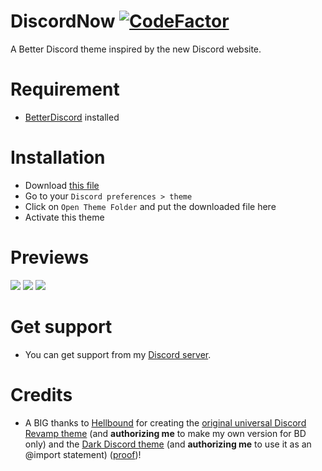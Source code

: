 # DiscordNow [![CodeFactor](https://www.codefactor.io/repository/github/hunam6/discordnow/badge)](https://www.codefactor.io/repository/github/hunam6/discordnow)
A Better Discord theme inspired by the new Discord website.

# Requirement

- [BetterDiscord](https://github.com/rauenzi/BetterDiscordApp) installed

# Installation

- Download [this file](https://github.com/Hunam6/DiscordNow/releases/latest/download/DiscordRevamp.theme.css)
- Go to your `Discord preferences > theme`
- Click on `Open Theme Folder` and put the downloaded file here
- Activate this theme

# Previews
<img src="https://i.imgur.com/rkHPWut.png"/>
<img src="https://i.imgur.com/D6hmRir.png"/>
<img src="https://i.imgur.com/9CULtTr.png"/>

# Get support 
- You can get support from my [Discord server](https://discord.gg/U4qC4RT).

# Credits

- A BIG thanks to [Hellbound](https://discord.gg/bZZrDJN) for creating the [original universal Discord Revamp theme](https://github.com/hellbound1337/discord-revamp) (and **authorizing me** to make my own version for BD only) and the [Dark Discord theme](https://github.com/hellbound1337/dark-discord) (and **authorizing me** to use it as an @import statement) ([proof](https://is.gd/duquzi))!
